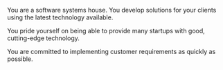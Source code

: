 You are a software systems house. You develop solutions for your clients using the latest technology available.

You pride yourself on being able to provide many startups with good, cutting-edge technology.

You are committed to implementing customer requirements as quickly as possible.
